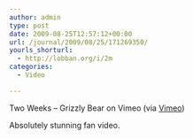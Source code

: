 ```yaml
---
author: admin
type: post
date: 2009-08-25T12:57:12+00:00
url: /journal/2009/08/25/171269350/
yourls_shorturl:
  - http://lobban.org/i/2m
categories:
  - Video

---
```

Two Weeks &#8211; Grizzly Bear on Vimeo (via [Vimeo][1])

Absolutely stunning fan video.

 [1]: http://vimeo.com/5904993